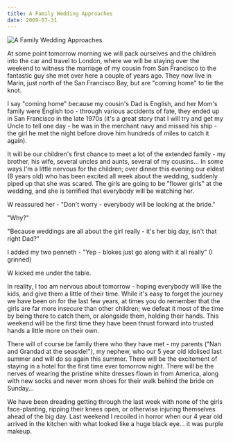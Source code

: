 ```yaml
---
title: A Family Wedding Approaches
date: 2009-07-31
---
```


![A Family Wedding Approaches](https://source.unsplash.com/_nRpqIBM40Q/1600x900)

At some point tomorrow morning we will pack ourselves and the children into the car and travel to London, where we will be staying over the weekend to witness the marriage of my cousin from San Francisco to the fantastic guy she met over here a couple of years ago. They now live in Marin, just north of the San Francisco Bay, but are "coming home" to tie the knot.

I say "coming home" because my cousin's Dad is English, and her Mom's family were English too - through various accidents of fate, they ended up in San Francisco in the late 1970s (it's a great story that I will try and get my Uncle to tell one day - he was in the merchant navy and missed his ship - the girl he met the night before drove him hundreds of miles to catch it again).

It will be our children's first chance to meet a lot of the extended family - my brother, his wife, several uncles and aunts, several of my cousins... In some ways I'm a little nervous for the children; over dinner this evening our eldest (8 years old) who has been excited all week about the wedding, suddenly piped up that she was scared. The girls are going to be "flower girls" at the wedding, and she is terrified that everybody will be watching her.

W reassured her - "Don't worry - everybody will be looking at the bride."

"Why?"

"Because weddings are all about the girl really - it's her big day, isn't that right Dad?"

I added my two penneth - "Yep - blokes just go along with it all really" (I grinned)

W kicked me under the table.

In reality, I too am nervous about tomorrow - hoping everybody will like the kids, and give them a little of their time. While it's easy to forget the journey we have been on for the last few years, at times you do remember that the girls are far more insecure than other children; we defeat it most of the time by being there to catch them, or alongside them, holding their hands. This weekend will be the first time they have been thrust forward into trusted hands a little more on their own.

There will of course be family there who they have met - my parents ("Nan and Grandad at the seaside!"), my nephew, who our 5 year old idolised last summer and will do so again this summer. There will be the excitement of staying in a hotel for the first time ever tomorrow night. There will be the nerves of wearing the pristine white dresses flown in from America, along with new socks and never worn shoes for their walk behind the bride on Sunday...

We have been dreading getting through the last week with none of the girls face-planting, ripping their knees open, or otherwise injuring themselves ahead of the big day. Last weekend I recoiled in horror when our 4 year old arrived in the kitchen with what looked like a huge black eye... it was purple makeup.
